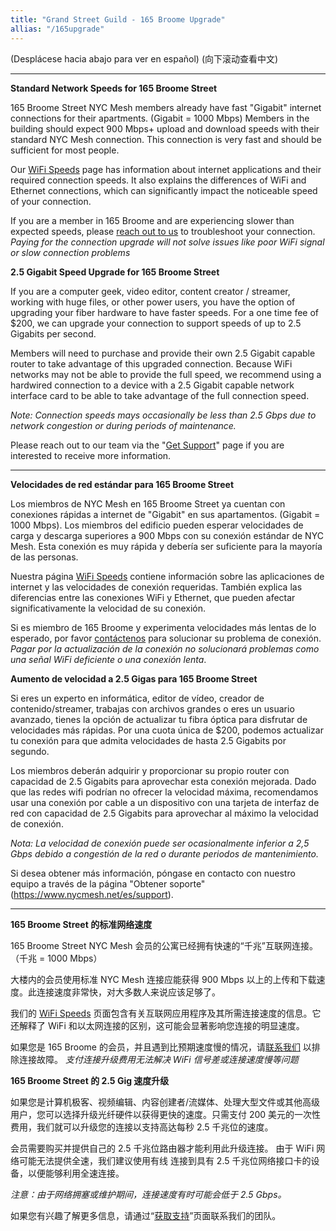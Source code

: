 ```yaml
---
title: "Grand Street Guild - 165 Broome Upgrade"
allias: "/165upgrade"
---
```


(Desplácese hacia abajo para ver en español)
(向下滚动查看中文)

---
**Standard Network Speeds for 165 Broome Street**

165 Broome Street NYC Mesh members already have fast "Gigabit" internet connections for their apartments. (Gigabit = 1000 Mbps)
Members in the building should expect 900 Mbps+ upload and download speeds with their standard NYC Mesh connection. This connection is very fast and should be sufficient for most people.

Our [WiFi Speeds](https://wiki.nycmesh.net/link/200#bkmrk-page-title) page has information about internet applications and their required connection speeds. It also explains the differences of WiFi and Ethernet connections, which can significantly impact the noticeable speed of your connection.

If you are a member in 165 Broome and are experiencing slower than expected speeds, please [reach out to us](https://nycmesh.net/support) to troubleshoot your connection. *Paying for the connection upgrade will not solve issues like poor WiFi signal or slow connection problems*

**2.5 Gigabit Speed Upgrade for 165 Broome Street**

If you are a computer geek, video editor, content creator / streamer, working with huge files, or other power users, you have the option of upgrading your fiber hardware to have faster speeds. For a one time fee of $200, we can upgrade your connection to support speeds of up to 2.5 Gigabits per second.

Members will need to purchase and provide their own 2.5 Gigabit capable router to take advantage of this upgraded connection.
Because WiFi networks may not be able to provide the full speed, we recommend using a hardwired
connection to a device with a 2.5 Gigabit capable network interface card to be able to take advantage of the full connection speed.

*Note: Connection speeds mays occasionally be less than 2.5 Gbps due to network congestion or during periods of maintenance.*

Please reach out to our team via the "[Get Support](https://nycmesh.net/support)" page if you are interested to receive more information.

---
**Velocidades de red estándar para 165 Broome Street**

Los miembros de NYC Mesh en 165 Broome Street ya cuentan con conexiones rápidas a internet de "Gigabit" en sus apartamentos. (Gigabit = 1000 Mbps).
Los miembros del edificio pueden esperar velocidades de carga y descarga superiores a 900 Mbps con su conexión estándar de NYC Mesh. Esta conexión es muy rápida y debería ser suficiente para la mayoría de las personas.

Nuestra página [WiFi Speeds](https://wiki.nycmesh.net/link/200#bkmrk-page-title) contiene información sobre las aplicaciones de internet y las velocidades de conexión requeridas. También explica las diferencias entre las conexiones WiFi y Ethernet, que pueden afectar significativamente la velocidad de su conexión.

Si es miembro de 165 Broome y experimenta velocidades más lentas de lo esperado, por favor [contáctenos](https://www.nycmesh.net/es/support) para solucionar su problema de conexión. *Pagar por la actualización de la conexión no solucionará problemas como una señal WiFi deficiente o una conexión lenta*.

**Aumento de velocidad a 2.5 Gigas para 165 Broome Street**

Si eres un experto en informática, editor de vídeo, creador de contenido/streamer, trabajas con archivos grandes o eres un usuario avanzado, tienes la opción de actualizar tu fibra óptica para disfrutar de velocidades más rápidas. Por una cuota única de $200, podemos actualizar tu conexión para que admita velocidades de hasta 2.5 Gigabits por segundo.

Los miembros deberán adquirir y proporcionar su propio router con capacidad de 2.5 Gigabits para aprovechar esta conexión mejorada.
Dado que las redes wifi podrían no ofrecer la velocidad máxima, recomendamos usar una conexión por cable a un dispositivo con una tarjeta de interfaz de red con capacidad de 2.5 Gigabits para aprovechar al máximo la velocidad de conexión.

*Nota: La velocidad de conexión puede ser ocasionalmente inferior a 2,5 Gbps debido a congestión de la red o durante periodos de mantenimiento.*

Si desea obtener más información, póngase en contacto con nuestro equipo a través de la página "Obtener soporte" (https://www.nycmesh.net/es/support).

---
**165 Broome Street 的标准网络速度**

165 Broome Street NYC Mesh 会员的公寓已经拥有快速的“千兆”互联网连接。（千兆 = 1000 Mbps）

大楼内的会员使用标准 NYC Mesh 连接应能获得 900 Mbps 以上的上传和下载速度。此连接速度非常快，对大多数人来说应该足够了。

我们的 [WiFi Speeds](https://wiki.nycmesh.net/link/200#bkmrk-page-title) 页面包含有关互联网应用程序及其所需连接速度的信息。它还解释了 WiFi 和以太网连接的区别，这可能会显著影响您连接的明显速度。

如果您是 165 Broome 的会员，并且遇到比预期速度慢的情况，请[联系我们](https://nycmesh.net/support) 以排除连接故障。 *支付连接升级费用无法解决 WiFi 信号差或连接速度慢等问题*

**165 Broome Street 的 2.5 Gig 速度升级**

如果您是计算机极客、视频编辑、内容创建者/流媒体、处理大型文件或其他高级用户，您可以选择升级光纤硬件以获得更快的速度。只需支付 200 美元的一次性费用，我们就可以升级您的连接以支持高达每秒 2.5 千兆位的速度。

会员需要购买并提供自己的 2.5 千兆位路由器才能利用此升级连接。
由于 WiFi 网络可能无法提供全速，我们建议使用有线
连接到具有 2.5 千兆位网络接口卡的设备，以便能够利用全速连接。

*注意：由于网络拥塞或维护期间，连接速度有时可能会低于 2.5 Gbps。*

如果您有兴趣了解更多信息，请通过“[获取支持](https://nycmesh.net/support)”页面联系我们的团队。
